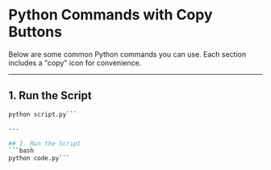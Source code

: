 # Python Commands with Copy Buttons

Below are some common Python commands you can use. Each section includes a "copy" icon for convenience.

---

## 1. Run the Script
```bash
python script.py```

---

## 1. Run the Script
```bash
python code.py```
